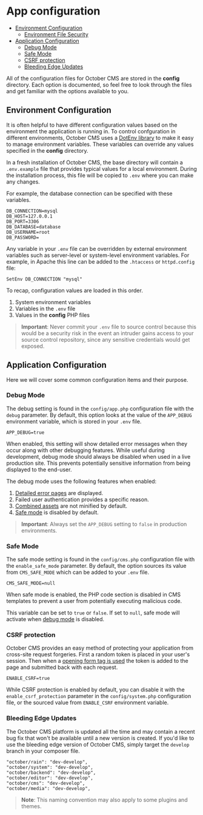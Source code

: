 # App configuration

- [Environment Configuration](#environment-config)
    - [Environment File Security](#environment-file-security)
- [Application Configuration](#app-configuration)
    - [Debug Mode](#debug-mode)
    - [Safe Mode](#safe-mode)
    - [CSRF protection](#csrf-protection)
    - [Bleeding Edge Updates](#edge-updates)

All of the configuration files for October CMS are stored in the **config** directory. Each option is documented, so feel free to look through the files and get familiar with the options available to you.

<a name="environment-config"></a>
## Environment Configuration

It is often helpful to have different configuration values based on the environment the application is running in. To control confguration in different environments, October CMS uses a [DotEnv library](https://github.com/vlucas/phpdotenv) to make it easy to manage environment variables. These variables can override any values specified in the **config** directory.

In a fresh installation of October CMS, the base directory will contain a `.env.example` file that provides typical values for a local environment. During the installation process, this file will be copied to `.env` where you can make any changes.

For example, the database connection can be specified with these variables.

    DB_CONNECTION=mysql
    DB_HOST=127.0.0.1
    DB_PORT=3306
    DB_DATABASE=database
    DB_USERNAME=root
    DB_PASSWORD=

Any variable in your `.env` file can be overridden by external environment variables such as server-level or system-level environment variables. For example, in Apache this line can be added to the `.htaccess` or `httpd.config` file:

    SetEnv DB_CONNECTION "mysql"

To recap, configuration values are loaded in this order.

1. System environment variables
1. Variables in the `.env` file
1. Values in the **config** PHP files

> **Important**: Never commit your `.env` file to source control because this would be a security risk in the event an intruder gains access to your source control repository, since any sensitive credentials would get exposed.

<a name="app-configuration"></a>
## Application Configuration

Here we will cover some common configuration items and their purpose.

<a name="debug-mode"></a>
### Debug Mode

The debug setting is found in the `config/app.php` configuration file with the `debug` parameter. By default, this option looks at the value of the `APP_DEBUG` environment variable, which is stored in your `.env` file.

    APP_DEBUG=true

When enabled, this setting will show detailed error messages when they occur along with other debugging features. While useful during development, debug mode should always be disabled when used in a live production site. This prevents potentially sensitive information from being displayed to the end-user.

The debug mode uses the following features when enabled:

1. [Detailed error pages](../cms/pages#error-page) are displayed.
1. Failed user authentication provides a specific reason.
1. [Combined assets](../markup/filter-theme) are not minified by default.
1. [Safe mode](#safe-mode) is disabled by default.

> **Important**: Always set the `APP_DEBUG` setting to `false` in production environments.

<a name="safe-mode"></a>
### Safe Mode

The safe mode setting is found in the `config/cms.php` configuration file with the `enable_safe_mode` parameter. By default, the option sources its value from `CMS_SAFE_MODE` which can be added to your `.env` file.

    CMS_SAFE_MODE=null

When safe mode is enabled, the PHP code section is disabled in CMS templates to prevent a user from potentially executing malicious code.

This variable can be set to `true` or `false`. If set to `null`, safe mode will activate when [debug mode](#debug-mode) is disabled.

<a name="csrf-protection"></a>
### CSRF protection

October CMS provides an easy method of protecting your application from cross-site request forgeries. First a random token is placed in your user's session. Then when a [opening form tag is used](../services/html#form-tokens) the token is added to the page and submitted back with each request.

    ENABLE_CSRF=true

While CSRF protection is enabled by default, you can disable it with the `enable_csrf_protection` parameter in the `config/system.php` configuration file, or the sourced value from `ENABLE_CSRF` environment variable.

<a name="edge-updates"></a>
### Bleeding Edge Updates

The October CMS platform is updated all the time and may contain a recent bug fix that won't be available until a new version is created. If you'd like to use the bleeding edge version of October CMS, simply target the `develop` branch in your composer file.

    "october/rain": "dev-develop",
    "october/system": "dev-develop",
    "october/backend": "dev-develop",
    "october/editor": "dev-develop",
    "october/cms": "dev-develop",
    "october/media": "dev-develop",

> **Note**: This naming convention may also apply to some plugins and themes.

